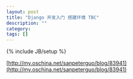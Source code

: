 ```yaml
---
layout: post
title: "Django 开发入门 搭建环境 TBC"
description: ""
category: 
tags: []
---
```

{% include JB/setup %}


[http://my.oschina.net/sanpeterguo/blog/83941](http://my.oschina.net/sanpeterguo/blog/83941)